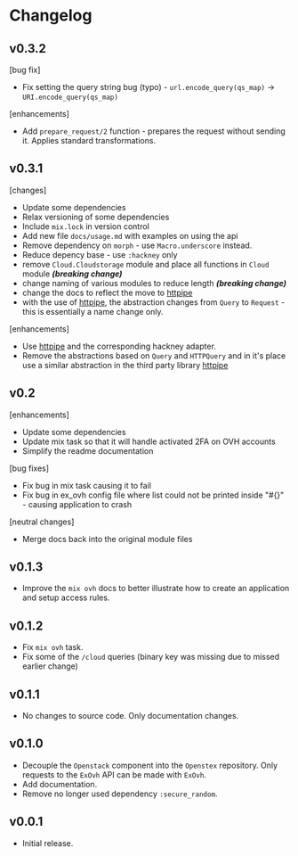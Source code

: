 # Changelog


## v0.3.2

[bug fix]
- Fix setting the query string bug (typo) - `url.encode_query(qs_map)` -> `URI.encode_query(qs_map)`

[enhancements]
- Add `prepare_request/2` function - prepares the request without sending it. Applies standard transformations.

## v0.3.1

[changes]
- Update some dependencies
- Relax versioning of some dependencies
- Include `mix.lock` in version control
- Add new file `docs/usage.md` with examples on using the api
- Remove dependency on `morph` - use `Macro.underscore` instead.
- Reduce depency base - use `:hackney` only
- remove `Cloud.Cloudstorage` module and place all functions in `Cloud` module ***(breaking change)***
- change naming of various modules to reduce length ***(breaking change)***
- change the docs to reflect the move to [httpipe](https://hex.pm/packages/httpipe)
- with the use of [httpipe](https://hex.pm/packages/httpipe), the abstraction changes from `Query` to `Request` -
this is essentially a name change only.

[enhancements]
- Use [httpipe](https://hex.pm/packages/httpipe) and the corresponding hackney adapter.
- Remove the abstractions based on `Query` and `HTTPQuery` and in it's place use a similar abstraction
in the third party library [httpipe](https://hex.pm/packages/httpipe)


## v0.2

[enhancements]
- Update some dependencies
- Update mix task so that it will handle activated 2FA on OVH accounts
- Simplify the readme documentation

[bug fixes]
- Fix bug in mix task causing it to fail
- Fix bug in ex_ovh config file where list could not be printed inside "#{}" - causing application to crash

[neutral changes]
- Merge docs back into the original module files

## v0.1.3

- Improve the `mix ovh` docs to better illustrate how to create an application and setup access rules.

## v0.1.2

- Fix `mix ovh` task.
- Fix some of the `/cloud` queries (binary key was missing due to missed earlier change)


## v0.1.1

- No changes to source code. Only documentation changes.


## v0.1.0

- Decouple the `Openstack` component into the `Openstex` repository.
Only requests to the `ExOvh` API can be made with `ExOvh`.
- Add documentation.
- Remove no longer used dependency `:secure_random`.


## v0.0.1

- Initial release.